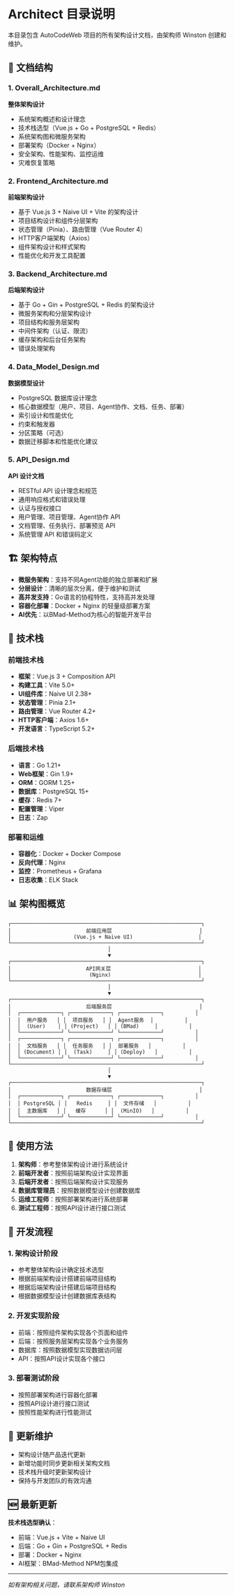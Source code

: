 # Architect 目录说明

本目录包含 AutoCodeWeb 项目的所有架构设计文档，由架构师 Winston 创建和维护。

## 📁 文档结构

### 1. Overall_Architecture.md
**整体架构设计**
- 系统架构概述和设计理念
- 技术栈选型（Vue.js + Go + PostgreSQL + Redis）
- 系统架构图和微服务架构
- 部署架构（Docker + Nginx）
- 安全架构、性能架构、监控运维
- 灾难恢复策略

### 2. Frontend_Architecture.md
**前端架构设计**
- 基于 Vue.js 3 + Naive UI + Vite 的架构设计
- 项目结构设计和组件分层架构
- 状态管理（Pinia）、路由管理（Vue Router 4）
- HTTP客户端架构（Axios）
- 组件架构设计和样式架构
- 性能优化和开发工具配置

### 3. Backend_Architecture.md
**后端架构设计**
- 基于 Go + Gin + PostgreSQL + Redis 的架构设计
- 微服务架构和分层架构设计
- 项目结构和服务层架构
- 中间件架构（认证、限流）
- 缓存架构和后台任务架构
- 错误处理架构

### 4. Data_Model_Design.md
**数据模型设计**
- PostgreSQL 数据库设计理念
- 核心数据模型（用户、项目、Agent协作、文档、任务、部署）
- 索引设计和性能优化
- 约束和触发器
- 分区策略（可选）
- 数据迁移脚本和性能优化建议

### 5. API_Design.md
**API 设计文档**
- RESTful API 设计理念和规范
- 通用响应格式和错误处理
- 认证与授权接口
- 用户管理、项目管理、Agent协作 API
- 文档管理、任务执行、部署预览 API
- 系统管理 API 和错误码定义

## 🏗️ 架构特点

- **微服务架构**：支持不同Agent功能的独立部署和扩展
- **分层设计**：清晰的层次分离，便于维护和测试
- **高并发支持**：Go语言的协程特性，支持高并发处理
- **容器化部署**：Docker + Nginx 的轻量级部署方案
- **AI优先**：以BMad-Method为核心的智能开发平台

## 🚀 技术栈

### 前端技术栈
- **框架**：Vue.js 3 + Composition API
- **构建工具**：Vite 5.0+
- **UI组件库**：Naive UI 2.38+
- **状态管理**：Pinia 2.1+
- **路由管理**：Vue Router 4.2+
- **HTTP客户端**：Axios 1.6+
- **开发语言**：TypeScript 5.2+

### 后端技术栈
- **语言**：Go 1.21+
- **Web框架**：Gin 1.9+
- **ORM**：GORM 1.25+
- **数据库**：PostgreSQL 15+
- **缓存**：Redis 7+
- **配置管理**：Viper
- **日志**：Zap

### 部署和运维
- **容器化**：Docker + Docker Compose
- **反向代理**：Nginx
- **监控**：Prometheus + Grafana
- **日志收集**：ELK Stack

## 📊 架构图概览

```
┌─────────────────────────────────────────────────────────────┐
│                        前端应用层                            │
│                    (Vue.js + Naive UI)                     │
└─────────────────────────────────────────────────────────────┘
                                │
                                ▼
┌─────────────────────────────────────────────────────────────┐
│                        API网关层                            │
│                         (Nginx)                            │
└─────────────────────────────────────────────────────────────┘
                                │
                                ▼
┌─────────────────────────────────────────────────────────────┐
│                        后端服务层                            │
│  ┌─────────────┐ ┌─────────────┐ ┌─────────────┐          │
│  │  用户服务   │ │  项目服务   │ │  Agent服务  │          │
│  │  (User)    │ │ (Project)   │ │ (BMad)     │          │
│  └─────────────┘ └─────────────┘ └─────────────┘          │
│  ┌─────────────┐ ┌─────────────┐ ┌─────────────┐          │
│  │  文档服务   │ │  任务服务   │ │  部署服务   │          │
│  │ (Document) │ │  (Task)     │ │ (Deploy)   │          │
│  └─────────────┘ └─────────────┘ └─────────────┘          │
└─────────────────────────────────────────────────────────────┘
                                │
                                ▼
┌─────────────────────────────────────────────────────────────┐
│                        数据存储层                            │
│  ┌─────────────┐ ┌─────────────┐ ┌─────────────┐          │
│  │ PostgreSQL │ │   Redis     │ │  文件存储   │          │
│  │  主数据库   │ │   缓存      │ │  (MinIO)   │          │
│  └─────────────┘ └─────────────┘ └─────────────┘          │
└─────────────────────────────────────────────────────────────┘
```

## 🔧 使用方法

1. **架构师**：参考整体架构设计进行系统设计
2. **前端开发者**：按照前端架构设计实现界面
3. **后端开发者**：按照后端架构设计实现服务
4. **数据库管理员**：按照数据模型设计创建数据库
5. **运维工程师**：按照部署架构进行系统部署
6. **测试工程师**：按照API设计进行接口测试

## 📱 开发流程

### 1. 架构设计阶段
- 参考整体架构设计确定技术选型
- 根据前端架构设计搭建前端项目结构
- 根据后端架构设计搭建后端项目结构
- 根据数据模型设计创建数据库表结构

### 2. 开发实现阶段
- 前端：按照组件架构实现各个页面和组件
- 后端：按照服务层架构实现各个业务服务
- 数据库：按照数据模型实现数据访问层
- API：按照API设计实现各个接口

### 3. 部署测试阶段
- 按照部署架构进行容器化部署
- 按照API设计进行接口测试
- 按照性能架构进行性能测试

## 🔄 更新维护

- 架构设计随产品迭代更新
- 新增功能时同步更新相关架构文档
- 技术栈升级时更新架构设计
- 保持与开发团队的有效沟通

## 🆕 最新更新

**技术栈选型确认**：
- 前端：Vue.js + Vite + Naive UI
- 后端：Go + Gin + PostgreSQL + Redis
- 部署：Docker + Nginx
- AI框架：BMad-Method NPM包集成

---

*如有架构相关问题，请联系架构师 Winston*
